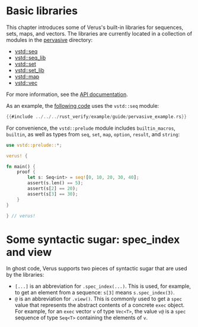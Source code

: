 # Basic libraries

This chapter introduces some of Verus's built-in libraries for sequences, sets, maps, and vectors.
The libraries are currently located in a collection of modules
in the [pervasive](https://github.com/verus-lang/verus/tree/main/source/pervasive/) directory:
- [vstd::seq](https://github.com/verus-lang/verus/tree/main/source/pervasive/seq.rs)
- [vstd::seq_lib](https://github.com/verus-lang/verus/tree/main/source/pervasive/seq_lib.rs)
- [vstd::set](https://github.com/verus-lang/verus/tree/main/source/pervasive/set.rs)
- [vstd::set_lib](https://github.com/verus-lang/verus/tree/main/source/pervasive/set_lib.rs)
- [vstd::map](https://github.com/verus-lang/verus/tree/main/source/pervasive/map.rs)
- [vstd::vec](https://github.com/verus-lang/verus/tree/main/source/pervasive/vec.rs)

For more information,
see the [API documentation](https://verus-lang.github.io/verus/verusdoc/vstd/index.html).

As an example, the [following code](https://github.com/verus-lang/verus/tree/main/source/rust_verify/example/guide/pervasive_example.rs)
uses the `vstd::seq` module:

```rust
{{#include ../../../rust_verify/example/guide/pervasive_example.rs}}
```

For convenience, the `vstd::prelude` module includes `builtin_macros`, `builtin`,
as well as types from `seq`, `set`, `map`, `option`, `result`, and `string`:

```rust
use vstd::prelude::*;

verus! {

fn main() {
    proof {
        let s: Seq<int> = seq![0, 10, 20, 30, 40];
        assert(s.len() == 5);
        assert(s[2] == 20);
        assert(s[3] == 30);
    }
}

} // verus!
```

# Some syntactic sugar: spec_index and view

In ghost code, Verus supports two pieces of syntactic sugar that are used by the libraries:
- `[...]` is an abbreviation for `.spec_index(...)`.
  This is used, for example, to get an element from a sequence: `s[3]` means `s.spec_index(3)`.
- `@` is an abbreviation for `.view()`.
  This is commonly used to get a `spec` value
  that represents the abstract contents of a concrete `exec` object.
  For example, for an `exec` vector `v` of type `Vec<T>`, the value `v@` is a `spec` sequence
  of type `Seq<T>` containing the elements of `v`.
